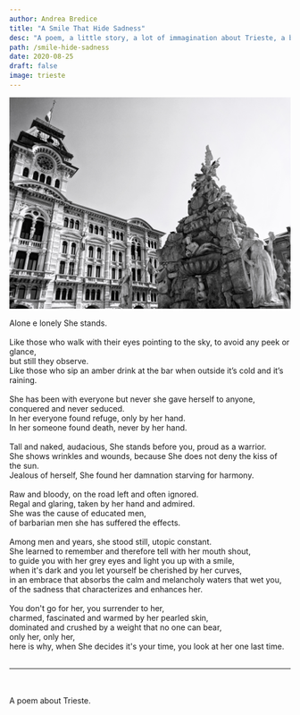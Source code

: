 ```yaml
---
author: Andrea Bredice
title: "A Smile That Hide Sadness"
desc: "A poem, a little story, a lot of immagination about Trieste, a beautiful city in the north of Italy.Svevo, Joyce, Saba wrote whilst they lived there. A lot of roman architecture, and wounds that echoes rude story, because never we have to forget, and She knows."
path: /smile-hide-sadness
date: 2020-08-25
draft: false
image: trieste
---
```


![](../../images/trieste.jpeg)

Alone e lonely She stands.
<br/>
<br/>
Like those who walk with their eyes pointing to the sky, to avoid any peek or glance,
<br/>
but still they observe.
<br/>
Like those who sip an amber drink at the bar when outside it’s cold and it’s raining.
<br/>
<br/>
She has been with everyone but never she gave herself to anyone, conquered and never seduced.
<br/>
In her everyone found refuge, only by her hand.
<br/>
In her someone found death, never by her hand.
<br/>
<br/>
Tall and naked, audacious, She stands before you, proud as a warrior.
<br/>
She shows wrinkles and wounds, because She does not deny the kiss of the sun.
<br/>
Jealous of herself, She found her damnation starving for harmony.
<br/>
<br/>
Raw and bloody, on the road left and often ignored.
<br/>
Regal and glaring, taken by her hand and admired.
<br/>
She was the cause of educated men,
<br/>
of barbarian men she has suffered the effects.
<br/>
<br/>
Among men and years, she stood still, utopic constant.
<br/>
She learned to remember and therefore tell with her mouth shout,
<br/>
to guide you with her grey eyes and light you up with a smile,
<br/>
when it's dark and you let yourself be cherished by her curves,
<br/>
in an embrace that absorbs the calm and melancholy waters that wet you,
<br/>
of the sadness that characterizes and enhances her.
<br/>
<br/>
You don't go for her, you surrender to her,
<br/>
charmed, fascinated and warmed by her pearled skin,
<br/>
dominated and crushed by a weight that no one can bear,
<br/>
only her, only her,
<br/>
here is why, when She decides it's your time, you look at her one last time.
<br/>
<br/>

<hr/>
<br/>
<br/>
A poem about Trieste.

